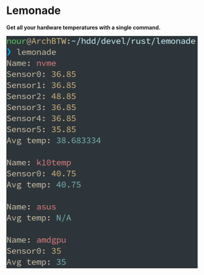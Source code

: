 # Lemonade

**Get all your hardware temperatures with a single command.**

![Alt text](./screenshot.png "Screen shot")